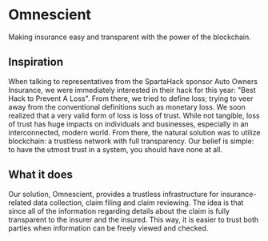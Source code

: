 # Omnescient
Making insurance easy and transparent with the power of the blockchain.

## Inspiration
When talking to representatives from the SpartaHack sponsor Auto Owners Insurance, we were immediately interested in their hack for this year: "Best Hack to Prevent A Loss". From there, we tried to define loss; trying to veer away from the conventional definitions such as monetary loss. We soon realized that a very valid form of loss is loss of trust. While not tangible, loss of trust has huge impacts on individuals and businesses, especially in an interconnected, modern world. From there, the natural solution was to utilize blockchain: a trustless network with full transparency. Our belief is simple: to have the utmost trust in a system, you should have none at all.

## What it does
Our solution, Omnescient, provides a trustless infrastructure for insurance-related data collection, claim filing and claim reviewing. The idea is that since all of the information regarding details about the claim is fully transparent to the insurer and the insured. This way, it is easier to trust both parties when information can be freely viewed and checked.
